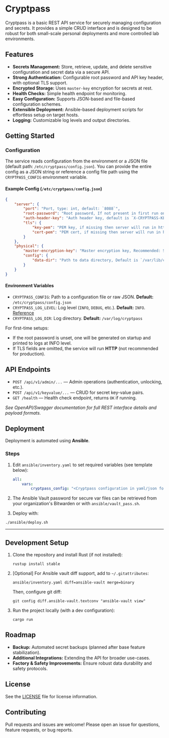 # Cryptpass

Cryptpass is a basic REST API service for securely managing configuration and secrets. It provides a simple CRUD
interface and is designed to be robust for both small-scale personal deployments and more controlled lab environments.

## Features

- **Secrets Management:** Store, retrieve, update, and delete sensitive configuration and secret data via a secure API.
- **Strong Authentication:** Configurable root password and API key header, with optional TLS support.
- **Encrypted Storage:** Uses `master-key` encryption for secrets at rest.
- **Health Checks:** Simple health endpoint for monitoring.
- **Easy Configuration:** Supports JSON-based and file-based configuration schemes.
- **Extensible Deployment:** Ansible-based deployment scripts for effortless setup on target hosts.
- **Logging:** Customizable log levels and output directories.

## Getting Started

### Configuration

The service reads configuration from the environment or a JSON file (default path: `/etc/cryptpass/config.json`). You
can provide the entire config as a JSON string or reference a config file path using the `CRYPTPASS_CONFIG` environment
variable.

#### Example Config (`/etc/cryptpass/config.json`)

```json
{
    "server": {
        "port": "Port, type: int, default: `8088`",
        "root-password": "Root password, If not present in first run on the first run, it will be generated, and printed in the log on INFO level",
        "auth-header-key": "Auth header key, default is `X-CRYPTPASS-KEY`",
        "tls": {
            "key-pem": "PEM key, if missing then server will run in http",
            "cert-pem": "PEM cert, if missing then server will run in http"
        }
    },
    "physical": {
        "master-encryption-key": "Master encryption key, Recommended: Set it via api endpoint",
        "config": {
            "data-dir": "Path to data directory, Default is `/var/lib/cryptpass`"
        }
    }
}
```

#### Environment Variables

- `CRYPTPASS_CONFIG`: Path to a configuration file or raw JSON. **Default:** `/etc/cryptpass/config.json`
- `CRYPTPASS_LOG_LEVEL`: Log level (`INFO`, `DEBUG`, etc.). **Default:** `INFO`. [Reference](https://logging.apache.org/log4j/2.x/manual/customloglevels.html)
- `CRYPTPASS_LOG_DIR`: Log directory. **Default:** `/var/log/cryptpass`

For first-time setups:

- If the root password is unset, one will be generated on startup and printed to logs at INFO level.
- If TLS fields are omitted, the service will run **HTTP** (not recommended for production).

## API Endpoints

- `POST /api/v1/admin/...` — Admin operations (authentication, unlocking, etc.).
- `POST /api/v1/keyvalue/...` — CRUD for secret key-value pairs.
- `GET /health` — Health check endpoint, returns `OK` if running.

*See OpenAPI/Swagger documentation for full REST interface details and payload formats.*

## Deployment

Deployment is automated using **Ansible**.

### Steps

1. Edit `ansible/inventory.yaml` to set required variables (see template below):

    ```yaml
    all:
        vars:
            cryptpass_config: "<Cryptpass configuration in yaml/json format>"
    ```

2. The Ansible Vault password for secure var files can be retrieved from your organization's Bitwarden or with
   `ansible/vault_pass.sh`.

3. Deploy with:

```textmate
./ansible/deploy.sh
```

---

## Development Setup

1. Clone the repository and install Rust (if not installed):

    ```textmate
    rustup install stable
    ```

2. [Optional] For Ansible vault diff support, add to `~/.gitattributes`:

    ```.gitignore (gitignore)
    ansible/inventory.yaml diff=ansible-vault merge=binary
    ```

   Then, configure git diff:

    ```textmate
    git config diff.ansible-vault.textconv "ansible-vault view"
    ```

3. Run the project locally (with a dev configuration):

    ```textmate
    cargo run
    ```

## Roadmap

- **Backup:** Automated secret backups (planned after base feature stabilization).
- **Additional Integrations:** Extending the API for broader use-cases.
- **Factory & Safety Improvements:** Ensure robust data durability and safety protocols.

## License

See the [LICENSE](LICENSE) file for license information.

## Contributing

Pull requests and issues are welcome! Please open an issue for questions, feature requests, or bug reports.
